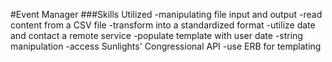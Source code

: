 #Event Manager
###Skills Utilized
-manipulating file input and output
-read content from a CSV file
-transform into a standardized format
-utilize date and contact a remote service
-populate template with user date
-string manipulation
-access Sunlights' Congressional API
-use ERB for templating
